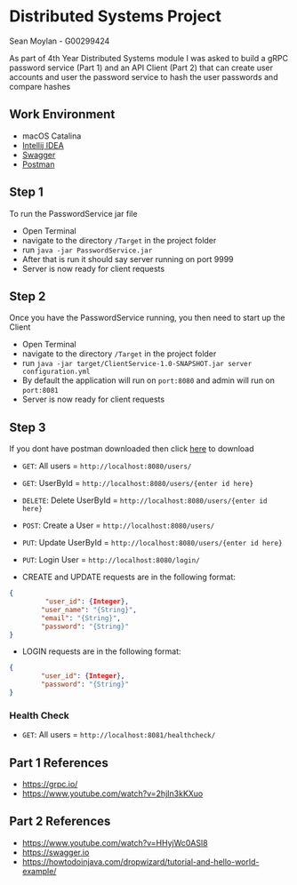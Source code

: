 # Distributed Systems Project
Sean Moylan - G00299424

As part of 4th Year Distributed Systems module I was asked to build a gRPC password service (Part 1) and an API Client (Part 2) that can create user accounts and user the password service to hash the user passwords and compare hashes

## Work Environment
- macOS Catalina
- [Intellij IDEA](https://www.jetbrains.com/idea/)
- [Swagger](https://swagger.io)
- [Postman](https://www.getpostman.com)


## Step 1
To run the PasswordService jar file
- Open Terminal
- navigate to the directory `/Target` in the project folder
- run `java -jar PasswordService.jar`
- After that is run it should say server running on port 9999
- Server is now ready for client requests

## Step 2
Once you have the PasswordService running, you then need to start up the Client
- Open Terminal
- navigate to the directory `/Target` in the project folder
- run `java -jar target/ClientService-1.0-SNAPSHOT.jar server configuration.yml`
- By default the application will run on `port:8080` and admin will run on `port:8081`
- Server is now ready for client requests

## Step 3
If you dont have postman downloaded then click [here](https://www.getpostman.com) to download
- `GET`: All users = `http://localhost:8080/users/`
- `GET`: UserById = `http://localhost:8080/users/{enter id here}`
- `DELETE`: Delete UserById = `http://localhost:8080/users/{enter id here}`
- `POST`: Create a User = `http://localhost:8080/users/`
- `PUT`: Update UserById = `http://localhost:8080/users/{enter id here}`
- `PUT`: Login User = `http://localhost:8080/login/`

- CREATE and UPDATE requests are in the following format:
```json
{
         "user_id": {Integer},
        "user_name": "{String}",
        "email": "{String}",
        "password": "{String}"
}
```
- LOGIN requests are in the following format:
```json
{
        "user_id": {Integer},
        "password": "{String}"
}
```


### Health Check
- `GET`: All users = `http://localhost:8081/healthcheck/`




## Part 1 References 
* https://grpc.io/
* https://www.youtube.com/watch?v=2hjIn3kKXuo

## Part 2 References
* https://www.youtube.com/watch?v=HHyjWc0ASl8
* https://swagger.io
* https://howtodoinjava.com/dropwizard/tutorial-and-hello-world-example/

